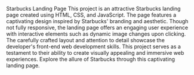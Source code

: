 Starbucks Landing Page
This project is an attractive Starbucks landing page created using HTML, CSS, and JavaScript. The page features a captivating design inspired by Starbucks' branding and aesthetic. Though not fully responsive, the landing page offers an engaging user experience with interactive elements such as dynamic image changes upon clicking. The carefully crafted layout and attention to detail showcase the developer's front-end web development skills. This project serves as a testament to their ability to create visually appealing and immersive web experiences. Explore the allure of Starbucks through this captivating landing page.
